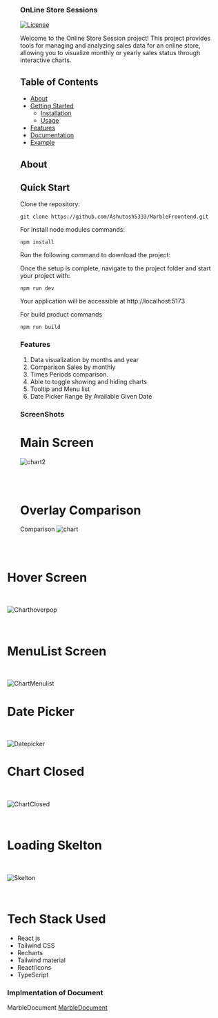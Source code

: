<div  style="margin: 30px;">
  
### OnLine Store Sessions


[![License](https://img.shields.io/badge/license-MIT-blue.svg)](https://opensource.org/licenses/MIT)


Welcome to the Online Store Session project! This project provides tools for managing and analyzing sales data for an online store, allowing you to visualize monthly or yearly sales status through interactive charts.

## Table of Contents

- [About](#about)
- [Getting Started](#getting-started)
  - [Installation](#installation)
  - [Usage](#usage)
- [Features](#features)
- [Documentation](#documentation)
- [Example](#Screenshots)


## About


## Quick Start

Clone the repository:

```
git clone https://github.com/Ashutosh5333/MarbleFroontend.git
```


For Install node modules commands:

```
npm install
```

Run the following command to download the project:

Once the setup is complete, navigate to the project folder and start your project with:

```
npm run dev
```
Your application will be accessible at http://localhost:5173

For build product commands

```
npm run build
```

### Features
   1. Data visualization by months and year
   2. Comparison Sales by monthly
   3. Times Periods comparison.
   4. Able to toggle showing and hiding charts
   5. Tooltip and Menu list
   6. Date Picker Range By Available Given Date


### ScreenShots

  # Main Screen  

![chart2](https://github.com/Ashutosh5333/MarbleFroontend/assets/101393850/3f0e8021-6998-485f-a4a6-6750dc083c17)


<br />
<br />

  # Overlay Comparison 

Comparison ![chart](https://github.com/Ashutosh5333/MarbleFroontend/assets/101393850/8723d3c2-fec4-4bd1-a471-8344ae723ac5)

</div>
<br />
  
  # Hover Screen
  
<br />

![Charthoverpop](https://github.com/Ashutosh5333/MarbleFroontend/assets/101393850/44f679a8-cfd3-4d6e-95fb-b8960b623baa)

<br />

# MenuList Screen


<br />

![ChartMenulist](https://github.com/Ashutosh5333/MarbleFroontend/assets/101393850/1b808035-3f3b-4e4b-9638-4f000c6155a6)
<br />

# Date Picker

<br />

![Datepicker](https://github.com/Ashutosh5333/MarbleFroontend/assets/101393850/3d41f5a1-ece8-4be1-8ef0-7de3de9d238e)
<br />

# Chart Closed

<br />

![ChartClosed](https://github.com/Ashutosh5333/MarbleFroontend/assets/101393850/df332cc6-e014-40d4-8775-846efff6133d)


<br />

# Loading Skelton

<br />

![Skelton](https://github.com/Ashutosh5333/MarbleFroontend/assets/101393850/4d8255bf-e3ba-47a9-8a85-af05e903119e)

<br />


# Tech Stack Used

- React js 
- Tailwind CSS
- Recharts
- Tailwind material
- React/icons
- TypeScript


### Implmentation of Document
  MarbleDocument [MarbleDocument](https://docs.google.com/document/d/1NcgoseesFf7ZFiBzuhU_BuKe0WD-Rjy6rgHJ7PTIIyE/edit?usp=sharing) 
